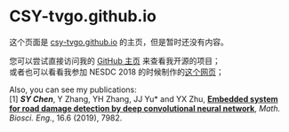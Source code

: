 # CSY-tvgo.github.io  

这个页面是 [csy-tvgo.github.io](https://csy-tvgo.github.io) 的主页，但是暂时还没有内容。  
  
您可以尝试直接访问我的 [GitHub 主页](https://github.com/CSY-tvgo) 来查看我开源的项目；  
或者也可以看看我参加 NESDC 2018 的时候制作的[这个网页](https://csy-tvgo.github.io/website-of-eInkBoard/)；  
  
Also, you can see my publications:  
  [1] ***SY Chen***, Y Zhang, YH Zhang, JJ Yu\* and YX Zhu, **[Embedded system for road damage detection by deep convolutional neural network](https://www.aimspress.com/article/10.3934/mbe.2019402/abstract.html)**, *Math. Biosci. Eng.*, 16.6 (2019), 7982.  

